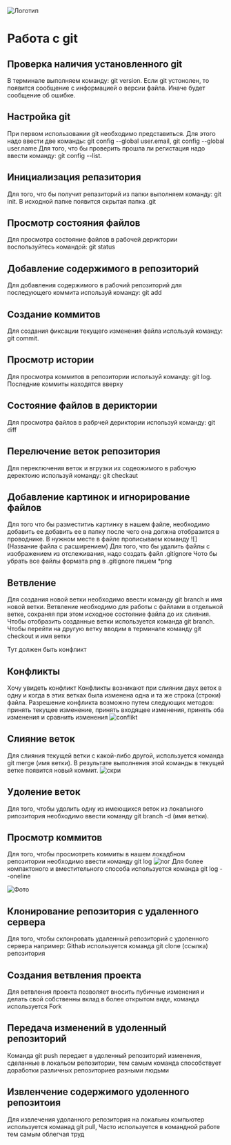 ![Логотип](logo.png)
# Работа с git
## Проверка наличия установленного git
В терминале выполняем команду: git version. Если git устонолен, то появится сообщение с информацией о версии файла. Иначе будет сообщение об ошибке.
## Настройка git
При первом использовании git необходимо представиться. Для этого надо ввести две команды: git config --global user.email, git config --global user.name
Для того, что бы проверить прошла ли регистация надо ввести 
команду: git config --list.
## Инициализация репазитория
Для того, что бы получит репазиторий из папки выполняем команду: git init. В исходной папке появится скрытая папка .git
## Просмотр состояния файлов
Для просмотра состояние файлов в рабочей дериктории воспользуйтесь командой: git status
## Добавление содержимого в репозиторий
Для добавления содержимого в рабочий репозиторий для последующего коммита используй команду: git add
## Создание коммитов
Для создания фиксации текущего изменения файла используй команду: git commit. 
## Просмотр истории
Для просмотра коммитов в репозитории используй команду: git log. Последние коммиты находятся вверху
## Состояние файлов в дериктории
Для просмотра файлов в рабрчей дериктории используй команду: git diff
## Перелючение веток репозитория
Для переключения веток и вгрузки их содеожимого в рабочую деректоию используй команду: git checkaut
## Добавление картинок и игнорирование файлов
Для того что бы разместитиь картинку в нашем файле, необходимо добавить ее добавить ее в папку после чего она должна отобразится в проводнике. В нужном месте в файле прописываем команду ![](Название файла с расширением)
Для того, что бы удалить файлы с изображением из отслеживания, надо создать файл .gitignore
Чото бы убрать все файлы формата png в .gitignore пишем *png
## Ветвление
Для создания новой ветки необходимо ввести команду git branch и имя новой ветки. Ветвление необходимо для работы с файлами в отдельной ветке, сохраняя при этом исходное состояние файла до их слияния. Чтобы отобразить созданные ветки используется команда git branch. Чтобы перейти на другую ветку вводим в терминале команду git checkout и имя ветки

Тут должен быть конфликт
## Конфликты
Хочу увидеть конфликт
Конфликты возникают при слиянии двух веток в одну и когда в этих ветках была изменена одна и та же строка (строки) файла. Разрешение конфликта возможно путем следующих методов: принять текущее изменение, принять входящее изменения, принять оба изменения и сравнить изменения
![conflikt](conflikt.png)
## Слияние веток
Для слияния текущей ветки с какой-либо другой, используется команда git merge (имя ветки). В результате выполнения этой команды в текущей ветке появится новый коммит.
![скри](copi.png) 
## Удоление веток
Для того, чтобы удолить одну из имеющихся веток  из локального рипозитория необходимо ввести команду git branch -d (имя ветки).
## Просмотр коммитов
Для того, чтобы просмотреть коммиты в нашем локадбном репозитории необходимо ввести команду git log
![лог](log.png)
Для более компактоного и вместительного способа используется команда  git log --oneline

![Фото](foto.png)
## Клонирование репозитория с удаленного сервера
Для того, чтобы склонровать удаленный репозиторий с удоленного сервера например: Githab используется команда git clone (ссылка) репозитория
## Создания ветвления проекта
Для ветвления проекта позволяет вносить пубичные изменения и делать свой собственны вклад в более открытом виде, команда используется Fork
## Передача изменений в удоленный репозиторий
Команда git push передает в удоленный репозиторий изменения, сделанные в локальом репозитории, тем самым команда способствует доработки различных репозиториев разными людьми
## Извленчение содержимого удоленного репозитоия
Для извлечения удоланного репозитория на локальны компьютер используется команад git pull, Часто используется в командной работе тем самым облегчая труд